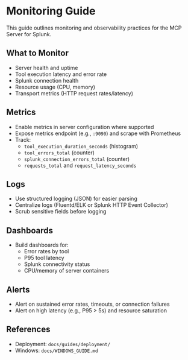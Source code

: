 # Monitoring Guide

This guide outlines monitoring and observability practices for the MCP Server for Splunk.

## What to Monitor

- Server health and uptime
- Tool execution latency and error rate
- Splunk connection health
- Resource usage (CPU, memory)
- Transport metrics (HTTP request rates/latency)

## Metrics

- Enable metrics in server configuration where supported
- Expose metrics endpoint (e.g., `:9090`) and scrape with Prometheus
- Track:
  - `tool_execution_duration_seconds` (histogram)
  - `tool_errors_total` (counter)
  - `splunk_connection_errors_total` (counter)
  - `requests_total` and `request_latency_seconds`

## Logs

- Use structured logging (JSON) for easier parsing
- Centralize logs (Fluentd/ELK or Splunk HTTP Event Collector)
- Scrub sensitive fields before logging

## Dashboards

- Build dashboards for:
  - Error rates by tool
  - P95 tool latency
  - Splunk connectivity status
  - CPU/memory of server containers

## Alerts

- Alert on sustained error rates, timeouts, or connection failures
- Alert on high latency (e.g., P95 > 5s) and resource saturation

## References

- Deployment: `docs/guides/deployment/`
- Windows: `docs/WINDOWS_GUIDE.md`
